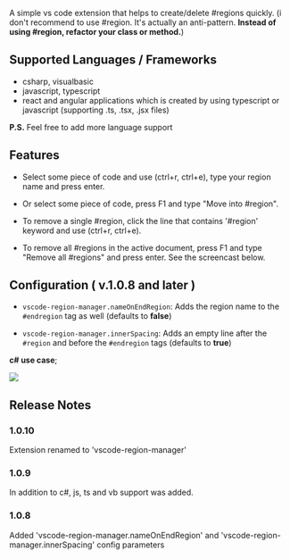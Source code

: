 A simple vs code extension that helps to create/delete #regions quickly.
(i don't recommend to use #region. It's actually an anti-pattern. <strong>Instead of using #region, refactor your class or method.</strong>)

## Supported Languages / Frameworks

* csharp, visualbasic
* javascript, typescript 
* react and angular applications which is created by using typescript or javascript (supporting .ts, .tsx, .jsx files)

<strong>P.S.</strong> Feel free to add more language support

## Features

* Select some piece of code and use (ctrl+r, ctrl+e), type your region name and press enter.

* Or select some piece of code, press F1 and type "Move into #region".

* To remove a single #region, click the line that contains '#region' keyword and use (ctrl+r, ctrl+e).

* To remove all #regions in the active document, press F1 and type "Remove all #regions" and press enter. See the screencast below.

## Configuration ( v.1.0.8 and later )

* `vscode-region-manager.nameOnEndRegion`: Adds the region name to the `#endregion` tag as well (defaults to **false**)

* `vscode-region-manager.innerSpacing`: Adds an empty line after the `#region` and before the `#endregion` tags (defaults to **true**)

<strong>c# use case</strong>;

<img src= "https://raw.githubusercontent.com/suadev/vscode-region-manager/master/screencast.gif" />


## Release Notes

### 1.0.10

Extension renamed to 'vscode-region-manager'

### 1.0.9

In addition to c#,  js, ts and vb support was added.

### 1.0.8

Added 'vscode-region-manager.nameOnEndRegion' and 'vscode-region-manager.innerSpacing' config parameters
